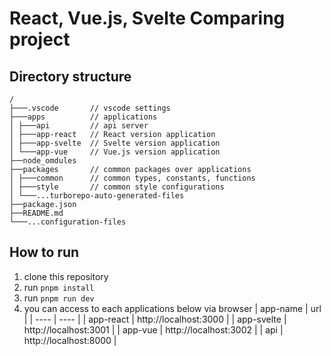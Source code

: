 # React, Vue.js, Svelte Comparing project

## Directory structure

```
/
├───.vscode       // vscode settings
├───apps          // applications
│ ├───api         // api server
│ ├───app-react   // React version application
│ ├───app-svelte  // Svelte version application
│ └───app-vue     // Vue.js version application
├──node_omdules
├──packages       // common packages over applications
│ ├───common      // common types, constants, functions
│ ├───style       // common style configurations
│ └───...turborepo-auto-generated-files
├──package.json
├──README.md
└───...configuration-files
```

## How to run

1. clone this repository
2. run `pnpm install`
3. run `pnpm run dev`
4. you can access to each applications below via browser
   | app-name | url |
   | ---- | ---- |
   | app-react | http://localhost:3000 |
   | app-svelte | http://localhost:3001 |
   | app-vue | http://localhost:3002 |
   | api | http://localhost:8000 |
